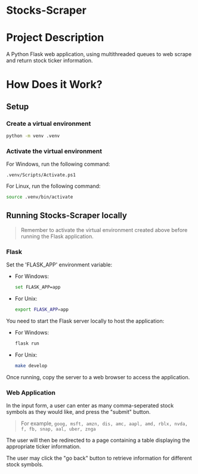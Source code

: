 # Stocks-Scraper
# Project Description
A Python Flask web application, using multithreaded queues to web scrape and return stock ticker information.

# How Does it Work?

## Setup

### Create a virtual environment
```bash
python -m venv .venv
```

### Activate the virtual environment 
For Windows, run the following command:
```
.venv/Scripts/Activate.ps1
```

For Linux, run the following command:
```bash
source .venv/bin/activate
```

## Running Stocks-Scraper locally
> Remember to activate the virtual environment created above before running the Flask application.  

### Flask
Set the 'FLASK_APP' environment variable:

- For Windows:
  ```bash
  set FLASK_APP=app
  ```
- For Unix:
  ```bash
  export FLASK_APP=app
  ```

You need to start the Flask server locally to host the application:

- For Windows:
  ```bash
  flask run
  ```
- For Unix:
  ```bash
  make develop
  ```

Once running, copy the server to a web browser to access the application.

### Web Application
In the input form, a user can enter as many comma-seperated stock symbols as they would like, and press the "submit" button. 
> For example, `goog, msft, amzn, dis, amc, aapl, amd, rblx, nvda, f, fb, snap, aal, uber, znga`

The user will then be redirected to a page containing a table displaying the appropriate ticker information.

The user may click the "go back" button to retrieve information for different stock symbols.
